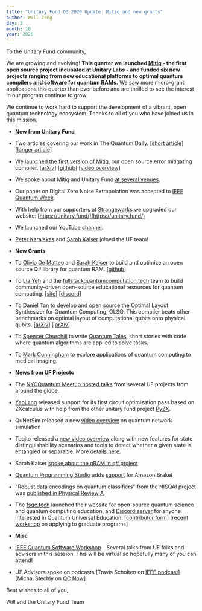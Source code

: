 ```yaml
---
title: "Unitary Fund Q3 2020 Update: Mitiq and new grants"
author: Will Zeng
day: 3
month: 10
year: 2020
---
```


To the Unitary Fund community,

We are growing and evolving! **This quarter we launched [Mitiq](https://unitary.fund/mitiq.html) - the first open source project incubated at Unitary Labs - and funded six new projects ranging from new educational platforms to optimal quantum compilers and software for quantum RAMs.** We saw more micro-grant applications this quarter than ever before and are thrilled to see the interest in our program continue to grow.

We continue to work hard to support the development of a vibrant, open quantum technology ecosystem. Thanks to all of you who have joined us in this mission.

*   **New from Unitary Fund**
  

*   Two articles covering our work in The Quantum Daily. \[[short article](https://thequantumdaily.com/2020/07/29/non-profit-fund-working-to-create-innovative-qc-projects-with-grants/)\] \[[longer article](https://thequantumdaily.com/2020/08/13/tqd-exclusive-unitary-fund-team-pushes-for-an-open-qc-industry-that-benefits-the-most-people/)\]  
    
*   We [launched the first version of Mitiq](https://unitary.fund/posts/mitiq.html), our open source error mitigating compiler. \[[arXiv](https://arxiv.org/abs/2009.04417)\] \[[github](https://github.com/unitaryfund/mitiq)\] \[[video overview](https://www.youtube.com/watch?v=mLJNDFtAmDk)\]
*   We spoke about Mitiq and Unitary Fund [at several venues](https://github.com/unitaryfund/mitiq/wiki/Mitiq-Talks-and-Events).
*   Our paper on Digital Zero Noise Extrapolation was accepted to [IEEE Quantum Week](https://qce.quantum.ieee.org/paper-tracks/).
*   With help from our supporters at [Strangeworks](https://strangeworks.com/) we upgraded our website: [https://unitary.fund/](https://unitary.fund/)
*   We launched our YouTube [channel](https://www.youtube.com/channel/UCDbDLAzGRTHnhkoMMOX7D1A).
*   [Peter Karalekas](https://github.com/karalekas) and [Sarah Kaiser](https://www.sckaiser.com/) joined the UF team!

*   **New Grants**
  

*   To [Olivia De Matteo](http://glassnotes.github.io/) and [Sarah Kaiser](https://www.sckaiser.com/) to build and optimize an open source Q# library for quantum RAM. \[[github](https://github.com/qsharp-community/qram)\]
*   To [Lia Yeh](https://www.linkedin.com/in/lia-yeh) and the [fullstackquantumcomputation.tech](https://fullstackquantumcomputation.tech/) team to build community-driven open-source educational resources for quantum computing. \[[site](https://fullstackquantumcomputation.tech/)\] \[[discord](https://discord.com/invite/NDm9e9W)\]
*   To [Daniel Tan](https://scholar.google.com/citations?user=6CORrpcAAAAJ&hl=en) to develop and open source the Optimal Layout Synthesizer for Quantum Computing, OLSQ. This compiler beats other benchmarks on optimal layout of computational qubits onto physical qubits. \[[arXiv](https://arxiv.org/abs/2007.15671)\] \[ [arXiv](https://arxiv.org/abs/2002.09783)\]
*   To [Spencer Churchill](https://github.com/splch) to write [Quantum Tales](https://github.com/splch/quantum-tales), short stories with code where quantum algorithms are applied to solve tasks.
*   To [Mark Cunningham](https://markcunningham.tech/) to explore applications of quantum computing to medical imaging.

*   **News from UF Projects**
  

*   The [NYCQuantum Meetup hosted talks](https://www.meetup.com/New-York-Quantum-Computing-Meetup/events/271943801) from several UF projects from around the globe.  
    
*   [YaoLang](https://yaoquantum.org/) released support for its first circuit optimization pass based on ZXcalculus with help from the other unitary fund project [PyZX](https://github.com/Quantomatic/pyzx).
*   QuNetSim released a new [video overview](https://www.youtube.com/watch?v=HE6jWjW1WT8&feature=emb_title) on quantum network simulation
*   Toqito released a [new video overview](https://www.youtube.com/watch?v=6R7qSszJwBI) along with new features for state distinguishability scenarios and tools to detect whether a given state is entangled or separable. More [details here](https://github.com/vprusso/toqito/blob/master/CHANGELOG.md).
*   Sarah Kaiser [spoke about the qRAM in q# project](https://www.meetup.com/Washington-Quantum-Computing-Meetup/events/271334520/)
*   [Quantum Programming Studio](https://quantum-circuit.com/) adds [support](https://twitter.com/quantcirc/status/1300927223969591296?s=19) for Amazon Braket  
    
*   "Robust data encodings on quantum classifiers" from the NISQAI project was [published in Physical Review A](https://journals.aps.org/pra/abstract/10.1103/PhysRevA.102.032420)
*   The [fsqc.tech](https://fullstackquantumcomputation.tech/) launched their website for open-source quantum science and quantum computing education, and [Discord server](https://discord.gg/NDm9e9W) for anyone interested in Quantum Universal Education. \[[contributor form](https://fullstackquantumcomputation.tech/contributing)\] \[[recent workshop](https://fullstackquantumcomputation.tech/blog/grad-app-workshop/) on applying to graduate programs\]

*   **Misc**
  

*   [IEEE Quantum Software Workshop](https://qce.quantum.ieee.org/software-for-quantum-applications-algorithms-and-workflows/) - Several talks from UF folks and advisors in this session. This will be virtual so hopefully many of you can attend!
*   UF Advisors spoke on podcasts \[Travis Scholten on [IEEE podcast](https://quantum.ieee.org/podcasts)\] \[Michal Stechly on [QC Now](https://thequantumdaily.com/2020/09/12/quantum-computing-now-podcast-episode-21-michal-stechly-and-qosf/)\]  
    

Best wishes to all of you,

Will and the Unitary Fund Team
